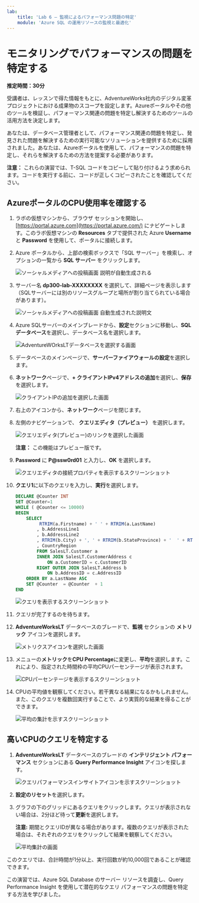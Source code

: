 ```yaml
---
lab:
    title: 'Lab 6 – 監視によるパフォーマンス問題の特定'
    module: 'Azure SQL の運用リソースの監視と最適化'
---
```


# モニタリングでパフォーマンスの問題を特定する

**推定時間：30分**

受講者は、レッスンで得た情報をもとに、AdventureWorks社内のデジタル変革プロジェクトにおける成果物のスコープを設定します。Azureポータルやその他のツールを検証し、パフォーマンス関連の問題を特定し解決するためのツールの活用方法を決定します。

あなたは、データベース管理者として、パフォーマンス関連の問題を特定し、発見された問題を解決するための実行可能なソリューションを提供するために採用されました。あなたは、Azureポータルを使用して、パフォーマンスの問題を特定し、それらを解決するための方法を提案する必要があります。

**注意：** これらの演習では、T-SQL コードをコピーして貼り付けるよう求められます。コードを実行する前に、コードが正しくコピーされたことを確認してください。

## AzureポータルのCPU使用率を確認する

1. ラボの仮想マシンから、ブラウザ セッションを開始し、[https://portal.azure.com](https://portal.azure.com/) にナビゲートします。このラボ仮想マシンの **Resources** タブで提供された Azure **Username** と **Password** を使用して、ポータルに接続します。

1. Azure ポータルから、上部の検索ボックスで「SQL サーバー」を検索し、オプションの一覧から **SQL サーバー** をクリックします。

    ![ソーシャルメディアへの投稿画面 説明が自動生成される](../images/dp-300-module-04-lab-1.png)

1. サーバー名 **dp300-lab-XXXXXXXX** を選択して、詳細ページを表示します（SQLサーバーには別のリソースグループと場所が割り当てられている場合があります）。

    ![ソーシャルメディアへの投稿画面 自動生成された説明文](../images/dp-300-module-04-lab-2.png)

1. Azure SQLサーバーのメインブレードから、**設定**セクションに移動し、**SQLデータベース**を選択し、データベース名を選択します。

    ![AdventureWOrksLTデータベースを選択する画面](../images/dp-300-module-05-lab-04.png)

1. データベースのメインページで、**サーバーファイアウォールの設定**を選択します。

1. **ネットワーク**ページで、**+ クライアントIPv4アドレスの追加**を選択し、**保存**を選択します。

    ![クライアントIPの追加を選択した画面](../images/dp-300-module-06-lab-02.png)

1. 右上のアイコンから、**ネットワーク**ページを閉じます。

1. 左側のナビゲーションで、 **クエリエディタ（プレビュー）** を選択します。

    ![クエリエディタ(プレビュー)のリンクを選択した画面](../images/dp-300-module-06-lab-04.png)

    **注意：** この機能はプレビュー版です。

1. **Password** に **P@ssw0rd01** と入力し、**OK** を選択します。

    ![クエリエディタの接続プロパティを表示するスクリーンショット](../images/dp-300-module-06-lab-05.png)

1. **クエリ1**に以下のクエリを入力し、**実行**を選択します。

    ```sql
    DECLARE @Counter INT 
    SET @Counter=1
    WHILE ( @Counter <= 10000)
    BEGIN
        SELECT 
             RTRIM(a.Firstname) + ' ' + RTRIM(a.LastName)
            , b.AddressLine1
            , b.AddressLine2
            , RTRIM(b.City) + ', ' + RTRIM(b.StateProvince) + '  ' + RTRIM(b.PostalCode)
            , CountryRegion
            FROM SalesLT.Customer a
            INNER JOIN SalesLT.CustomerAddress c 
                ON a.CustomerID = c.CustomerID
            RIGHT OUTER JOIN SalesLT.Address b
                ON b.AddressID = c.AddressID
        ORDER BY a.LastName ASC
        SET @Counter  = @Counter  + 1
    END
    ```

    ![クエリを表示するスクリーンショット](../images/dp-300-module-06-lab-06.png)

1. クエリが完了するのを待ちます。

1. **AdventureWorksLT** データベースのブレードで、**監視** セクションの **メトリック** アイコンを選択します。

    ![メトリクスアイコンを選択した画面](../images/dp-300-module-06-lab-07.png)

1. メニューの**メトリック**を**CPU Percentage**に変更し、**平均**を選択します。これにより、指定された時間枠の平均CPUパーセンテージが表示されます。

    ![CPUパーセンテージを表示するスクリーンショット](../images/dp-300-module-06-lab-08.png)

1. CPUの平均値を観察してください。若干異なる結果になるかもしれません。また、このクエリを複数回実行することで、より実質的な結果を得ることができます。

    ![平均の集計を示すスクリーンショット](../images/dp-300-module-06-lab-09.png)

## 高いCPUのクエリを特定する

1. **AdventureWorksLT** データベースのブレードの **インテリジェント パフォーマンス** セクションにある **Query Performance Insight** アイコンを探します。

    ![クエリパフォーマンスインサイトアイコンを示すスクリーンショット](../images/dp-300-module-06-lab-10.png)

1. **設定のリセット**を選択します。

1. グラフの下のグリッドにあるクエリをクリックします。クエリが表示されない場合は、2分ほど待って**更新**を選択します。

    **注意:** 期間とクエリIDが異なる場合があります。複数のクエリが表示された場合は、それぞれのクエリをクリックして結果を観察してください。

    ![平均集計の画面](../images/dp-300-module-06-lab-12.png)

このクエリでは、合計時間が1分以上、実行回数が約10,000回であることが確認できます。

この演習では、Azure SQL Database のサーバー リソースを調査し、Query Performance Insight を使用して潜在的なクエリ パフォーマンスの問題を特定する方法を学びました。

